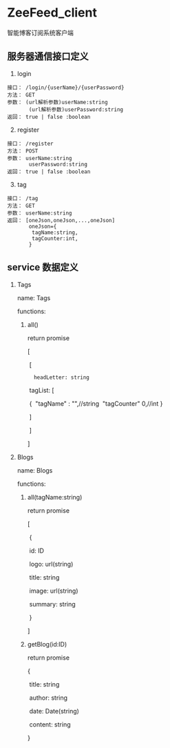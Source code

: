 # ZeeFeed_client
智能博客订阅系统客户端

## 服务器通信接口定义

1. login
```
接口： /login/{userName}/{userPassword}
方法： GET
参数： (url解析参数)userName:string
       (url解析参数)userPassword:string
返回： true | false :boolean
```
2. register
```
接口： /register
方法： POST
参数： userName:string
       userPassword:string
返回： true | false :boolean
```
3. tag
```
接口： /tag
方法： GET
参数： userName:string
返回： [oneJson,oneJson,...,oneJson]
       oneJson={
        tagName:string,
        tagCounter:int,
       }
```

## service 数据定义

1. Tags

   name: Tags

   functions:

   1. all()

      return promise

      [

      ​	[

       		headLetter: string

      ​		 tagList: [

      ​			{
      ​			"tagName" : "",//string
      ​			"tagCounter" 0,//int
         			}

      ​			]

      ​	]

      ]

2. Blogs

   name: Blogs

   functions:

   1. all(tagName:string)

      return promise

      [

      ​	{

      ​		id: ID

      ​		logo: url(string)

      ​		title: string

      ​		image: url(string)

      ​		summary: string

      ​	}

      ]

   2. getBlog(id:ID)

      return promise

      {

      ​	title: string

      ​	author: string

      ​	date: Date(string)

      ​	content: string

      }
